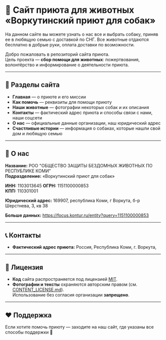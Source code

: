 # 🐾 Сайт приюта для животных «Воркутинский приют для собак»
На данном сайте вы можете узнать о нас все и выбрать собаку, приняв ее в любящую семью с доставкой по СНГ. Все животные отдаются бесплатно в добрые руки, оплата доставки по возможности.

Добро пожаловать в репозиторий сайта приюта.  
Цель проекта — **сбор помощи для животных**: пожертвования, волонтёрство и информирование о деятельности приюта.  

---

## 📌 Разделы сайта
- **Главная** — о приюте и его миссии  
- **Как помочь** — реквизиты для помощи приюту 
- **Наши животные** — фотографии некоторых собак и их описания
- **Контакты** — фактический адрес приюта и способы связи с нами, наши соцсети 
- **О нас** — официальные данные организации, наш юридический адрес 
- **Счастливые истории** — информация о собаках, которые нашли свой дом и любящую семью

---

## 🧾 О нас

**Название:** РОО "ОБЩЕСТВО ЗАЩИТЫ БЕЗДОМНЫХ ЖИВОТНЫХ ПО РЕСПУБЛИКЕ КОМИ"  
**Подразделение:** «Воркутинский приют для собак»

**ИНН:** 1103013645
**ОГРН:** 1151100000853  
**КПП:** 110301001  

**Юридический адрес:** 169907, республика Коми, г Воркута, б-р Шерстнева, 3, кв 38

**Больше данных:** https://focus.kontur.ru/entity?query=1151100000853

---

## 📞 Контакты

- **Фактический адрес приюта:** Россия, Республика Коми, г. Воркута,

---

## 📜 Лицензия
- **Код** сайта распространяется под лицензией [MIT](./LICENSE).  
- **Фотографии и тексты** охраняются авторским правом (см. [CONTENT_LICENSE.md](./CONTENT_LICENSE.md)).  
  Использование без согласия организации **запрещено**.  

---

## ❤️ Поддержка
Если хотите помочь приюту — заходите на наш сайт, где указаны все способы поддержки 🐶
